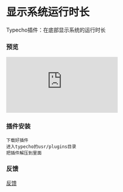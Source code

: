 # 显示系统运行时长

Typecho插件：在底部显示系统的运行时长

### 预览
![预览](http://forum.typecho.org/download/file.php?id=1128)

### 插件安装

	下载好插件
	进入typecho的usr/plugins目录
	把插件解压到里面

### 反馈
[反馈](https://github.com/zhusaidong/SiteRunningTime/issues)

